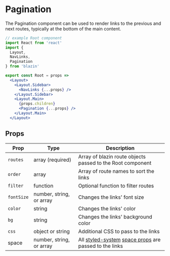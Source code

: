 
# Pagination

The Pagination component can be used to render links to the previous and next routes, typically at the bottom of the main content.

```jsx
// example Root component
import React from 'react'
import {
  Layout,
  NavLinks,
  Pagination
} from 'blazin'

export const Root = props =>
  <Layout>
    <Layout.Sidebar>
      <NavLinks {...props} />
    </Layout.Sidebar>
    <Layout.Main>
      {props.children}
      <Pagination {...props} />
    </Layout.Main>
  </Layout>
```

## Props

Prop | Type | Description
---|---|---
`routes` | array (required) | Array of blazin route objects passed to the Root component
`order` | array | Array of route names to sort the links
`filter` | function | Optional function to filter routes
`fontSize` | number, string, or array | Changes the links' font size
`color` | string | Changes the links' color
`bg` | string | Changes the links' background color
`css` | object or string | Additional CSS to pass to the links
space | number, string, or array | All [styled-system][] [space props][] are passed to the links

[styled-system]: https://github.com/jxnblk/styled-system
[space props]: https://jxnblk.com/styled-system/api#space

